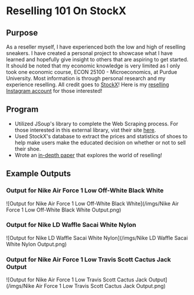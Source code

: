 # Reselling 101 On StockX
## Purpose
As a reseller myself, I have experienced both the low and high of reselling sneakers. I have created a personal project to showcase what I have 
learned and hopefully give insight to others that are aspiring to get started. It should be noted that my economic knowledge is very limited as 
I only took one economic course, ECON 25100 - Microeconomics, at Purdue University. Most information is through personal research and my experience reselling. 
All credit goes to [StockX](https://stockx.com/)! Here is my [reselling Instagram account](https://www.instagram.com/unsaturatedgoods/) for those interested!
## Program
* Utilized JSoup's library to complete the Web Scraping process. For those interested in this external library, vist their site [here](https://jsoup.org/).
* Used StockX's database to extract the prices and statistics of shoes to help make users make the educated decision on whether or not to sell their shoe.
* Wrote an <a href="/pdfs/Reselling 101 on StockX.pdf">in-depth paper</a> that explores the world of reselling!
## Example Outputs
### Output for Nike Air Force 1 Low Off-White Black White
![Output for Nike Air Force 1 Low Off-White Black White](/imgs/Nike Air Force 1 Low Off-White Black White Output.png)
### Output for Nike LD Waffle Sacai White Nylon
![Output for Nike LD Waffle Sacai White Nylon](/imgs/Nike LD Waffle Sacai White Nylon Output.png)
### Output for Nike Air Force 1 Low Travis Scott Cactus Jack Output
![Output for Nike Air Force 1 Low Travis Scott Cactus Jack Output](/imgs/Nike Air Force 1 Low Travis Scott Cactus Jack Output.png)
